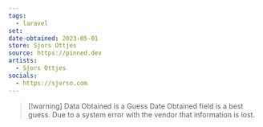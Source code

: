 ```yaml
---
tags:
  - laravel
set: 
date-obtained: 2023-05-01
store: Sjors Ottjes
source: https://pinned.dev
artists:
  - Sjors Ottjes
socials:
  - https://sjorso.com
---
```

>[!warning] Data Obtained is a Guess
>Date Obtained field is a best guess. Due to a system error with the vendor that information is lost.